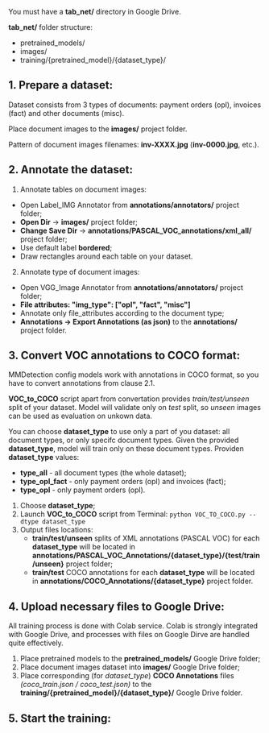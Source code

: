 You must have a **tab_net/** directory in Google Drive.

**tab_net/** folder structure:
- pretrained_models/
- images/
- training/{pretrained_model}/{dataset_type}/


## 1. Prepare a dataset:
Dataset consists from 3 types of documents: payment orders (opl), invoices (fact) and other documents (misc).

Place document images to the **images/** project folder.

Pattern of document images filenames: **inv-XXXX.jpg** (**inv-0000.jpg**, etc.).

## 2. Annotate the dataset:
1. Annotate tables on document images:
- Open Label_IMG Annotator from **annotations/annotators/** project folder;
- **Open Dir** -> **images/** project folder;
- **Change Save Dir** -> **annotations/PASCAL_VOC_annotations/xml_all/** project folder;
- Use default label **bordered**;
- Draw rectangles around each table on your dataset.
2. Annotate type of document images:
- Open VGG_Image Annotator from **annotations/annotators/** project folder;
- **File attributes: "img_type": ["opl", "fact", "misc"]**
- Annotate only file_attributes according to the document type;
- **Annotations -> Export Annotations (as json)** to the **annotations/** project folder.

## 3. Convert VOC annotations to COCO format:
MMDetection config models work with annotations in COCO format, so you have to convert annotations from сlause 2.1.

**VOC_to_COCO** script apart from convertation provides *train/test/unseen* split of your dataset. Model will validate only on *test* split, so *unseen* images can be used as evaluation on unkown data.

You can choose **dataset_type** to use only a part of you dataset: all document types, or only specifc document types. Given the provided **dataset_type**, model will train only on these document types. Providen **dataset_type** values:
- **type_all** - all document types (the whole dataset);
- **type_opl_fact** - only payment orders (opl) and invoices (fact);
- **type_opl** - only payment orders (opl).
1. Choose **dataset_type**;
2. Launch **VOC_to_COCO** script from Terminal: `python VOC_TO_COCO.py --dtype dataset_type`
3. Output files locations:
    - **train/test/unseen** splits of XML annotations (PASCAL VOC) for each **dataset_type** will be located in **annotations/PASCAL_VOC_Annotations/{dataset_type}/{test/train/unseen}** project folder;
    - **train/test** COCO annotations for each **dataset_type** will be located in **annotations/COCO_Annotations/{dataset_type}** project folder.

## 4. Upload necessary files to Google Drive:
All training process is done with Colab service. Colab is strongly integrated with Google Drive, and processes with files on Google Dirve are handled quite effectively.

1. Place pretrained models to the **pretrained_models/** Google Drive folder;
2. Place document images dataset into **images/** Google Drive folder;
3. Place corresponding (for *dataset_type*) **COCO Annotations** files *(coco_train.json / coco_test.json)* to the **training/{pretrained_model}/{dataset_type}/** Google Drive folder.

## 5. Start the training:

